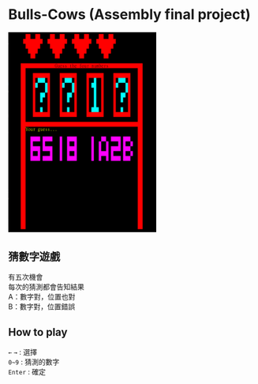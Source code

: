 # Bulls-Cows (Assembly final project)

<img src='https://github.com/xinbei02/Bulls-Cows/blob/master/%E7%95%AB%E9%9D%A2.png' width=300>

## 猜數字遊戲  
有五次機會  
每次的猜測都會告知結果  
A：數字對，位置也對  
B：數字對，位置錯誤

## How to play
```←``` ```→``` : 選擇  
```0~9``` : 猜測的數字  
```Enter``` : 確定
